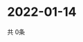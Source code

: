 # 2022-01-14
  共 0条

  <!-- BEGIN -->
  <!-- 最后更新时间Fri Jan 14 2022 11:03:36 GMT+0000 (Coordinated Universal Time) -->
  
  <!-- END -->
  
  